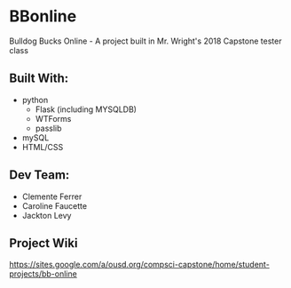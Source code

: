 # BBonline
Bulldog Bucks Online - A project built in Mr. Wright's 2018 Capstone tester class

## Built With:
- python
  - Flask (including MYSQLDB)
  - WTForms
  - passlib
- mySQL
- HTML/CSS

## Dev Team:
- Clemente Ferrer
- Caroline Faucette
- Jackton Levy

## Project Wiki
https://sites.google.com/a/ousd.org/compsci-capstone/home/student-projects/bb-online
